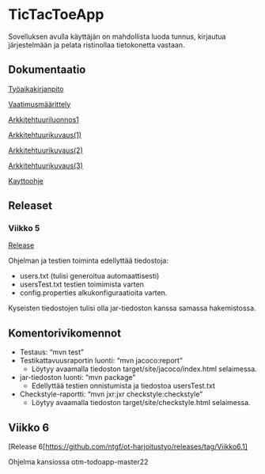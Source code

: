 # TicTacToeApp
Sovelluksen avulla käyttäjän on mahdollista luoda tunnus, kirjautua järjestelmään ja pelata ristinollaa tietokonetta vastaan.

## Dokumentaatio
[Työaikakirjanpito](https://github.com/ntgf/ot-harjoitustyo/blob/master/dokumentaatio/tyoaikakirjanpito.md)

[Vaatimusmäärittely](https://github.com/ntgf/ot-harjoitustyo/blob/master/dokumentaatio/maarittelydokumentti.md)

[Arkkitehtuuriluonnos1](https://github.com/ntgf/ot-harjoitustyo/blob/master/dokumentaatio/arkkitehtuuri.md)

[Arkkitehtuurikuvaus(1)](https://github.com/ntgf/ot-harjoitustyo/blob/master/dokumentaatio/Arkkitehtuurikuvaus1.jpg)

[Arkkitehtuurikuvaus(2)](https://github.com/ntgf/ot-harjoitustyo/blob/master/dokumentaatio/Arkkitehtuurikuvaus2.jpg)

[Arkkitehtuurikuvaus(3)](https://github.com/ntgf/ot-harjoitustyo/blob/master/dokumentaatio/Arkkitehtuurikuvaus3.jpg)

[Kayttoohje](https://github.com/ntgf/ot-harjoitustyo/blob/master/dokumentaatio/Kayttoohje.jpg)

## Releaset

### Viikko 5

[Release](https://github.com/ntgf/ot-harjoitustyo/releases/tag/viikko5)

Ohjelman ja testien toiminta edellyttää tiedostoja:

- users.txt (tulisi generoitua automaattisesti)
- usersTest.txt testien toimimista varten
- config.properties alkukonfiguraatioita varten.

Kyseisten tiedostojen tulisi olla jar-tiedoston kanssa samassa hakemistossa.

## Komentorivikomennot

- Testaus: “mvn test”
- Testikattavuusraportin luonti: “mvn jacoco:report”
  - Löytyy avaamalla tiedoston target/site/jacoco/index.html selaimessa.
- jar-tiedoston luonti: “mvn package"
  - Edellyttää testien onnistumista ja tiedostoa usersTest.txt
- Checkstyle-raportti: “mvn jxr:jxr checkstyle:checkstyle”
  - Löytyy avaamalla tiedoston target/site/checkstyle.html selaimessa.

## Viikko 6

[Release 6[https://github.com/ntgf/ot-harjoitustyo/releases/tag/Viikko6.1]

Ohjelma kansiossa otm-todoapp-master22
